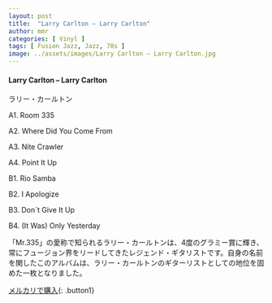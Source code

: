 ```yaml
---
layout: post
title:  "Larry Carlton – Larry Carlton"
author: mmr
categories: [ Vinyl ]
tags: [ Fusion Jazz, Jazz, 70s ]
image: ../assets/images/Larry Carlton – Larry Carlton.jpg
---
```


#### Larry Carlton – Larry Carlton

ラリー・カールトン

A1. Room 335

A2. Where Did You Come From

A3. Nite Crawler

A4. Point It Up

B1. Rio Samba

B2. I Apologize

B3. Don´t Give It Up

B4. (It Was) Only Yesterday

「Mr.335」の愛称で知られるラリー・カールトンは、4度のグラミー賞に輝き、常にフュージョン界をリードしてきたレジェンド・ギタリストです。自身の名前を関したこのアルバムは、ラリー・カールトンのギターリストとしての地位を固めた一枚となりました。

[メルカリで購入](https://jp.mercari.com/item/m14275784867){: .button1}

